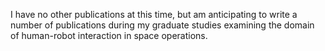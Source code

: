 
I have no other publications at this time, but am anticipating to write a number of publications during my graduate studies examining the domain of human-robot interaction in space operations.
